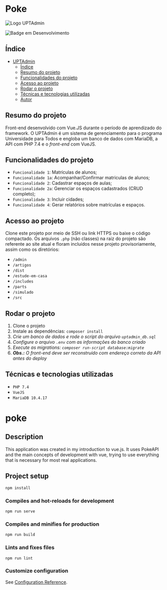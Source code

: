 # Poke

![Logo UPTAdmin](http://www.upt.uefs.br/uploads/img/logo_upt_admin.png)

![Badge em Desenvolvimento](http://img.shields.io/static/v1?label=STATUS&message=EM%20DESENVOLVIMENTO&color=GREEN&style=for-the-badge)

## Índice

- [UPTAdmin](#uptadmin)
    - [Índice](#índice)
    - [Resumo do projeto](#resumo-do-projeto)
    - [Funcionalidades do projeto](#funcionalidades-do-projeto)
    - [Acesso ao projeto](#acesso-ao-projeto)
    - [Rodar o projeto](#rodar-o-projeto)
    - [Técnicas e tecnologias utilizadas](#técnicas-e-tecnologias-utilizadas)
    - [Autor](#autor)

## Resumo do projeto

Front-end desenvolvido com Vue.JS durante o período de aprendizado do framework.
O UPTAdmin é um sistema de gerenciamento para o programa Universidade para Todos e
engloba um banco de dados com MariaDB, a API com PHP 7.4 e o *front-end* com VueJS.

## Funcionalidades do projeto

- `Funcionalidade 1`: Matrículas de alunos;
- `Funcionalidade 1a`: Acompanhar/Confirmar matriculas de alunos;
- `Funcionalidade 2`: Cadastrar espaços de aulas;
- `Funcionalidade 2a`: Gerenciar os espaços cadastrados (CRUD completo);
- `Funcionalidade 3`: Incluir cidades;
- `Funcionalidade 4`: Gerar relatórios sobre matrículas e espaços.

## Acesso ao projeto

Clone este projeto por meio de SSH ou link HTTPS ou baixe o código compactado.
Os arquivos `.php` (não classes) na raiz do projeto são referente ao site atual e
floram incluídos nesse projeto provisoriamente, assim como os diretórios:

- `/admin`
- `/artigos`
- `/dist`
- `/estude-em-casa`
- `/includes`
- `/parts`
- `/simulado`
- `/src`

## Rodar o projeto

1. Clone o projeto
2. Instale as dependências: `composer install`
3. *Crie um banco de dados e rode o script do arquivo `uptadmin_db.sql`*
4. *Configure o arquivo `.env` com as informações do banco criado*
5. *Execute as migrations: `composer run-script database:migrate`*
6. ***Obs.:** O front-end deve ser reconstruído com endereço correto da API antes do deploy*

## Técnicas e tecnologias utilizadas

- `PHP 7.4`
- `VueJS`
- `MariaDB 10.4.17`




# poke

## Description

This application was created in my introduction to vue.js. It uses PokeAPI and the main concepts of development with vue, trying to use everything that is necessary for most real applications.

## Project setup
```
npm install
```

### Compiles and hot-reloads for development
```
npm run serve
```

### Compiles and minifies for production
```
npm run build
```

### Lints and fixes files
```
npm run lint
```

### Customize configuration
See [Configuration Reference](https://cli.vuejs.org/config/).
